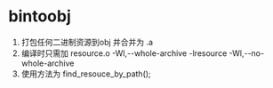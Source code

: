 # bintoobj
1. 打包任何二进制资源到obj 并合并为 .a
2. 编译时只需加
   resource.o -Wl,--whole-archive -lresource -Wl,--no-whole-archive 
3. 使用方法为
   find_resouce_by_path();
